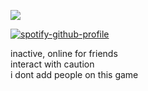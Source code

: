 ![](https://komarev.com/ghpvc/?username=beaverhollow&label=punks&style=flat-square&color=9e5351&base=23264)

[![spotify-github-profile](https://spotify-github-profile.kittinanx.com/api/view?uid=6ee6c3uiykzyf00n8qqgt3t8m&cover_image=true&theme=natemoo-re&show_offline=true&background_color=c3ab9e&interchange=true&bar_color=AAAAAA&bar_color_cover=false)](https://github.com/kittinan/spotify-github-profile)

inactive, online for friends
<br/>
interact with caution
<br/>
i dont add people on this game
